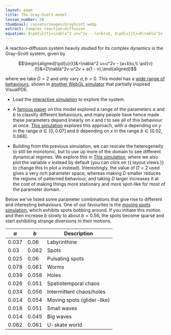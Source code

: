 ```yaml
---
layout: page
title: The Gray–Scott model
lesson_number: 50
thumbnail: /assets/images/GrayScott.webp
extract: Complex reaction–diffusion 
equation: $\pd{u}{t}=\nabla^2 u+u^2v - (a+b)u$, $\pd{v}{t}=D\nabla^2v -u^2v + a(1 - v)$
---
```

A reaction–diffusion system heavily studied for its complex dynamics is the Gray–Scott system, given by

$$\begin{aligned}\pd{u}{t}&=\nabla^2 u+u^2v - (a+b)u,\\ \pd{v}{t}&=D\nabla^2v-u^2v + a(1 - v),\end{aligned}$$

where we take $D=2$ and only vary $a,b>0$. This model has a [wide range of behaviours](http://www.mrob.com/pub/comp/xmorphia/index.html), shown in [another WebGL simulator](https://pmneila.github.io/jsexp/grayscott/) that partially inspired VisualPDE.

* Load the [interactive simulation](/sim/?preset=GrayScott) to explore the system.
  
* A [famous paper](https://arxiv.org/abs/patt-sol/9304003) on this model explored a range of the parameters $a$ and $b$ to classify different behaviours, and many people have hence made these parameters depend linearly on $x$ and $t$ to see all of this behaviour at once. [This simulation](/sim/?preset=GrayScottPearsonClassification) explores this approach, with $a$ depending on $y$ in the range $a \in [0,0.07]$ and $b$ depending on $x$ in the range $b \in [0.02, 0.068]$.

* Building from the previous simulation, we can rescale the heterogeneity to still be monotonic, but to use up more of the domain to see different dynamical regimes. We explore this in [This simulation](/sim/?preset=GrayScottPearsonClassificationRescaled), where we also plot the variable $v$ instead by default (you can click on {{ layout.views }} to change this to plot $u$ instead). Interestingly, the value of $D=2$ used gives a very rich parameter space, whereas making $D$ smaller reduces the regions of patterned behaviour, and taking $D$ larger increases it at the cost of making things more stationary and more spot-like for most of the parameter domain.

Below we've listed some parameter combinations that give rise to different and interesting behaviours. One of our favourites is the [moving spots simulation](/sim/?preset=GrayScottGliders), which exhibits spots bobbing around. If you initiate this motion and then increase $b$ slowly to about $b=0.56$, the spots become sparse and start exhibiting strange diversions in their motions.

| $a$  | $b$  |  Description |
|---|---|---|
| 0.037 | 0.06  |  Labyrinthine |
| 0.03  | 0.062 |  Spots |
| 0.025 | 0.06  |  Pulsating spots |
| 0.078 | 0.061 | Worms |
| 0.039 | 0.058 | Holes |
| 0.026 | 0.051 | Spatiotemporal chaos |
| 0.034 | 0.056 | Intermittent chaos/holes |
| 0.014 | 0.054 | Moving spots (glider-like) |
| 0.018 | 0.051 | Small waves |
| 0.014 | 0.045 | Big waves |
| 0.062 | 0.061 | U-skate world |
